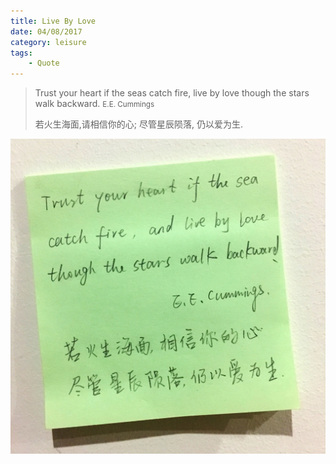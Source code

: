 ```yaml
---
title: Live By Love
date: 04/08/2017
category: leisure
tags:
    - Quote
---
```


<blockquote class="blockquote-center" >
Trust your heart if the seas catch fire,
live by love though the stars walk backward.
<small>E.E. Cummings</small>

若火生海面,请相信你的心;
尽管星辰陨落, 仍以爱为生.
</blockquote>

![](/uploads/ee-commings.jpg)
